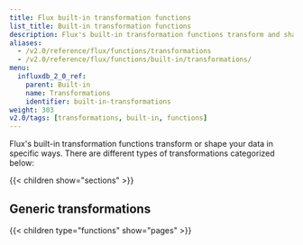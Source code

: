 ```yaml
---
title: Flux built-in transformation functions
list_title: Built-in transformation functions
description: Flux's built-in transformation functions transform and shape your data in specific ways.
aliases:
  - /v2.0/reference/flux/functions/transformations
  - /v2.0/reference/flux/functions/built-in/transformations/
menu:
  influxdb_2_0_ref:
    parent: Built-in
    name: Transformations
    identifier: built-in-transformations
weight: 303
v2.0/tags: [transformations, built-in, functions]
---
```


Flux's built-in transformation functions transform or shape your data in specific ways.
There are different types of transformations categorized below:

{{< children show="sections" >}}

## Generic transformations

{{< children type="functions" show="pages" >}}
